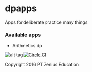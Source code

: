 # dpapps

Apps for deliberate practice many things

### Available apps

- Arithmetics dp

![alt tag](https://circleci.com/gh/squest/dpapps.svg?style=shield&circle-token=:circle-token)
[![Circle CI](https://circleci.com/gh/squest/dpapps.svg?style=svg)](https://circleci.com/gh/squest/dpapps)

Copyright 2016 PT Zenius Education

